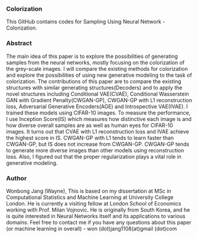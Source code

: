 ### Colorization

This GitHub contains codes for Sampling Using Neural Network - Colorization.

### Abstract

The main idea of this paper is to explore the possibilities of generating samples from the neural networks, mostly focusing on the colorization of the grey-scale images. I will compare the existing methods for colorization and explore the possibilities of using new generative modeling to the task of colorization. The contributions of this paper are to compare the existing structures with similar generating structures(Decoders) and to apply the novel structures including Conditional VAE(CVAE), Conditional Wasserstein GAN with Gradient Penalty(CWGAN-GP), CWGAN-GP with L1 reconstruction loss, Adversarial Generative Encoders(AGE) and Introspective VAE(IVAE). I trained these models using CIFAR-10 images. To measure the performance, I use Inception Score(IS) which measures how distinctive each image is and how diverse overall samples are as well as human eyes for CIFAR-10 images. It turns out that CVAE with L1 reconstruction loss and IVAE achieve the highest score in IS. CWGAN-GP with L1 tends to learn faster than CWGAN-GP, but IS does not increase from CWGAN-GP. CWGAN-GP tends to generate more diverse images than other models using reconstruction loss. Also, I figured out that the proper regularization plays a vital role in generative modeling.


### Author

Wonbong Jang (Wayne), This is based on my dissertation at MSc in Computational Statistics and Machine Learning at University College London. He is currently a visiting fellow at London School of Economics working with Prof. Milan Vojnovic. He is originally from South Korea, and he is quite interested in Neural Networks itself and its applications to various domains. Feel free to contact me if you have any questions about this paper (or machine learning in overall) - won (dot)jang1108(at)gmail (dot)com

